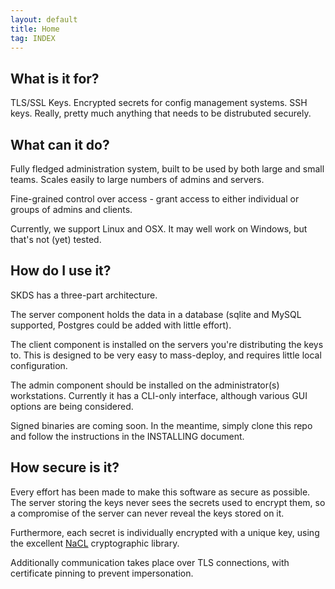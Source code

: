 ```yaml
---
layout: default
title: Home
tag: INDEX
---
```


What is it for?
---

TLS/SSL Keys.  Encrypted secrets for config management systems.  SSH keys.  Really, pretty much anything that needs to be distrubuted securely.

What can it do?
---

Fully fledged administration system, built to be used by both large and small teams.  Scales easily to large numbers of admins and servers.

Fine-grained control over access - grant access to either individual or groups of admins and clients.

Currently, we support Linux and OSX.  It may well work on Windows, but that's not (yet) tested.

How do I use it?
---

SKDS has a three-part architecture.

The server component holds the data in a database (sqlite and MySQL supported, Postgres could be added with little effort).

The client component is installed on the servers you're distributing the keys to.  This is designed to be very easy to mass-deploy, and requires little local configuration.

The admin component should be installed on the administrator(s) workstations.  Currently it has a CLI-only interface, although various GUI options are being considered.

Signed binaries are coming soon.  In the meantime, simply clone this repo and follow the instructions in the INSTALLING document.

How secure is it?
---
Every effort has been made to make this software as secure as possible.
The server storing the keys never sees the secrets used to encrypt them, so a compromise of the server can never reveal the keys stored on it.

Furthermore, each secret is individually encrypted with a unique key, using the excellent [NaCL](http://nacl.cr.yp.to/) cryptographic library.

Additionally communication takes place over TLS connections, with certificate pinning to prevent impersonation.